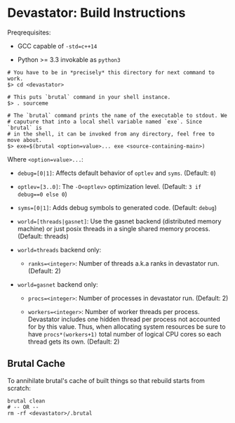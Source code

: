 # Devastator: Build Instructions #

Preqrequisites:

  - GCC capable of `-std=c++14`

  - Python >= 3.3 invokable as `python3`

```
# You have to be in *precisely* this directory for next command to work.
$> cd <devastator>

# This puts `brutal` command in your shell instance.
$> . sourceme

# The `brutal` command prints the name of the executable to stdout. We
# caputure that into a local shell variable named `exe`. Since `brutal` is
# in the shell, it can be invoked from any directory, feel free to move about.
$> exe=$(brutal <option=value>... exe <source-containing-main>)
```

Where `<option=value>...`:

  * `debug=[0|1]`: Affects default behavior of `optlev` and `syms`.
    (Default: `0`)
  
  * `optlev=[3..0]`: The `-O<optlev>` optimization level.
    (Default: `3 if debug==0 else 0`)

  * `syms=[0|1]`: Adds debug symbols to generated code. (Default: `debug`)
  
  * `world=[threads|gasnet]`: Use the gasnet backend (distributed memory machine)
    or just posix threads in a single shared memory process. (Default: threads)

  * `world=threads` backend only:

    - `ranks=<integer>`: Number of threads a.k.a ranks in devastator run.
      (Default: 2)

  * `world=gasnet` backend only:

    - `procs=<integer>`: Number of processes in devastator run. (Default: 2)

    - `workers=<integer>`: Number of worker threads per process. Devastator
      includes one hidden thread per process not accounted for by this value.
      Thus, when allocating system resources be sure to have `procs*(workers+1)`
      total number of logical CPU cores so each thread gets its own. (Default: 2)

## Brutal Cache ##

To annihilate brutal's cache of built things so that rebuild starts from scratch:

```
brutal clean
# -- OR --
rm -rf <devastator>/.brutal
```


